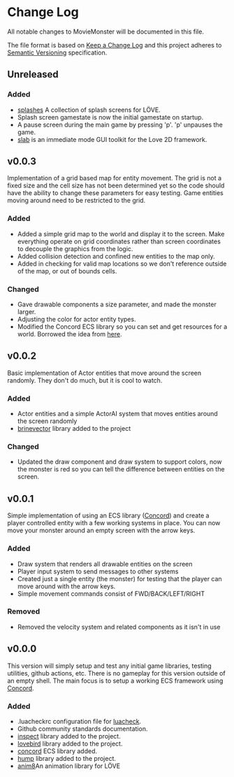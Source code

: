 # Change Log
All notable changes to MovieMonster will be documented in this file.

The file format is based on [Keep a Change Log](https://keepachangelog.com/en/1.0.0/) and this project adheres to [Semantic Versioning](https://semver.org/spec/v2.0.0.html) specification.

## Unreleased
### Added
- [splashes](https://github.com/love2d-community/splashes) A collection of splash screens for LÖVE.
- Splash screen gamestate is now the initial gamestate on startup.
- A pause screen during the main game by pressing 'p'. 'p' unpauses the game.
- [slab](https://github.com/flamendless/Slab) is an immediate mode GUI toolkit for the Love 2D framework.

## v0.0.3
Implementation of a grid based map for entity movement. The grid is not a fixed size and the cell size has not been determined yet so the code should have the ability to change these parameters for easy testing. Game entities moving around need to be restricted to the grid.
### Added
- Added a simple grid map to the world and display it to the screen. Make everything operate on grid coordinates rather than screen coordinates to decouple the graphics from the logic.
- Added collision detection and confined new entities to the map only.
- Added in checking for valid map locations so we don't reference outside of the map, or out of bounds cells.
### Changed
- Gave drawable components a size parameter, and made the monster larger.
- Adjusting the color for actor entity types.
- Modified the Concord ECS library so you can set and get resources for a world. Borrowed the idea from [here](https://github.com/Tjakka5/Concord/pull/57/files).

## v0.0.2
Basic implementation of Actor entities that move around the screen randomly. They don't do much, but it is cool to watch.
### Added
- Actor entities and a simple ActorAI system that moves entities around the screen randomly
- [brinevector](https://github.com/novemberisms/brinevector) library added to the project
### Changed
- Updated the draw component and draw system to support colors, now the monster is red so you can tell the difference between entities on the screen.

## v0.0.1
Simple implementation of using an ECS library ([Concord](https://github.com/Tjakka5/Concord)) and create a player controlled entity with a few working systems in place. You can now move your monster around an empty screen with the arrow keys.
### Added
- Draw system that renders all drawable entities on the screen
- Player input system to send messages to other systems
- Created just a single entity (the monster) for testing that the player can move around with the arrow keys.
- Simple movement commands consist of FWD/BACK/LEFT/RIGHT
### Removed
- Removed the velocity system and related components as it isn't in use

## v0.0.0
This version will simply setup and test any initial game libraries, testing utilities, github actions, etc. There is no gameplay for this version outside of an empty shell. The main focus is to setup a working ECS framework using [Concord](https://github.com/Tjakka5/Concord).
### Added
- .luacheckrc configuration file for [luacheck](https://github.com/mpeterv/luacheck).
- Github community standards documentation.
- [inspect](https://github.com/kikito/inspect.lua) library added to the project.
- [lovebird](https://github.com/rxi/lovebird) library added to the project.
- [concord](https://github.com/Tjakka5/Concord) ECS library added.
- [hump](https://github.com/vrld/hump) library added to the project.
- [anim8](https://github.com/kikito/anim8)An animation library for LÖVE

